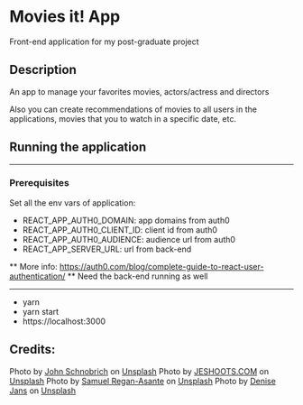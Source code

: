 # Movies it! App
Front-end application for my post-graduate project


## Description
An app to manage your favorites movies, actors/actress and directors

Also you can create recommendations of movies to all users in the applications, movies that you to watch in a specific date, etc.

## Running the application
***
### Prerequisites
Set all the env vars of application:
- REACT_APP_AUTH0_DOMAIN: app domains from auth0
- REACT_APP_AUTH0_CLIENT_ID: client id from auth0
- REACT_APP_AUTH0_AUDIENCE: audience url from auth0
- REACT_APP_SERVER_URL: url from back-end

** More info: https://auth0.com/blog/complete-guide-to-react-user-authentication/
** Need the back-end running as well
***
- yarn
- yarn start
- https://localhost:3000

## Credits:
Photo by <a href="https://unsplash.com/@johnschno?utm_source=unsplash&utm_medium=referral&utm_content=creditCopyText">John Schnobrich</a> on <a href="https://unsplash.com/s/photos/community?utm_source=unsplash&utm_medium=referral&utm_content=creditCopyText">Unsplash</a>
  Photo by <a href="https://unsplash.com/@jeshoots?utm_source=unsplash&utm_medium=referral&utm_content=creditCopyText">JESHOOTS.COM</a> on <a href="https://unsplash.com/?utm_source=unsplash&utm_medium=referral&utm_content=creditCopyText">Unsplash</a>
  Photo by <a href="https://unsplash.com/@fkaregan?utm_source=unsplash&utm_medium=referral&utm_content=creditCopyText">Samuel Regan-Asante</a> on <a href="https://unsplash.com/?utm_source=unsplash&utm_medium=referral&utm_content=creditCopyText">Unsplash</a>
  Photo by <a href="https://unsplash.com/@dmjdenise?utm_source=unsplash&utm_medium=referral&utm_content=creditCopyText">Denise Jans</a> on <a href="https://unsplash.com/?utm_source=unsplash&utm_medium=referral&utm_content=creditCopyText">Unsplash</a>
  
